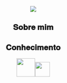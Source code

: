 <body>
<div align="center">
<img src="https://github.com/itsmiuwu/itsmiuwu/assets/124086216/955230b1-232d-426f-b82f-2b638af97483.png">
<h2 align="center">  𝐒𝐨𝐛𝐫𝐞 𝐦𝐢𝐦 </h2>



<h2 align="center">  𝐂𝐨𝐧𝐡𝐞𝐜𝐢𝐦𝐞𝐧𝐭𝐨 </h2>
<table>
  <tr>
    <img src="https://cdn4.iconfinder.com/data/icons/flat-brand-logo-2/512/html5-256.png" width="50" />
    <img src="https://cdn1.iconfinder.com/data/icons/logotypes/32/badge-css-3-512.png" width="40" />
  </tr>
</table>

</body>

